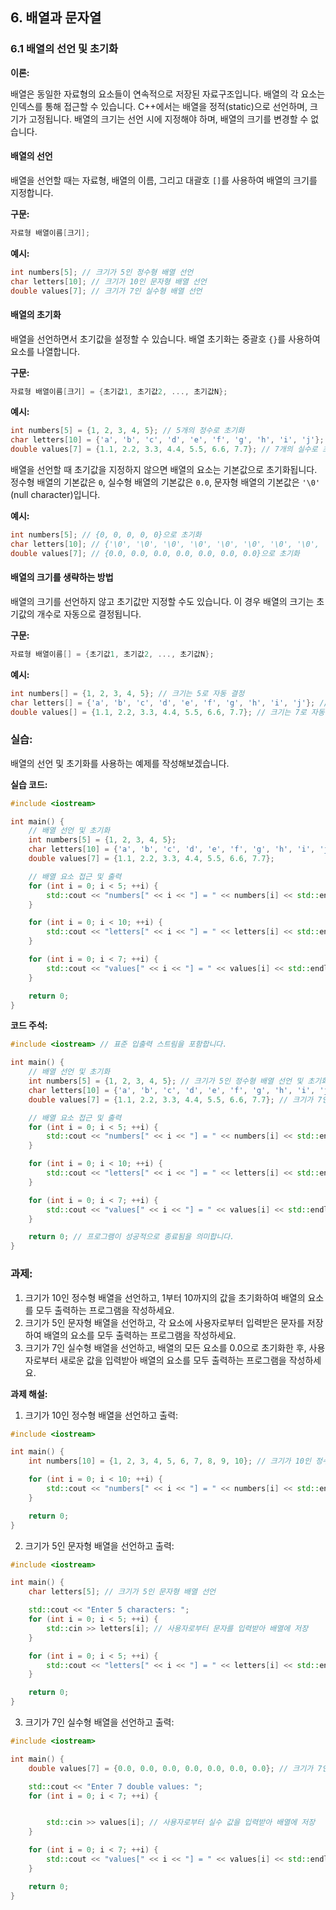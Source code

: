 ## 6. 배열과 문자열

### **6.1 배열의 선언 및 초기화**

**이론:**

배열은 동일한 자료형의 요소들이 연속적으로 저장된 자료구조입니다. 배열의 각 요소는 인덱스를 통해 접근할 수 있습니다. C++에서는 배열을 정적(static)으로 선언하며, 크기가 고정됩니다. 배열의 크기는 선언 시에 지정해야 하며, 배열의 크기를 변경할 수 없습니다.

#### **배열의 선언**

배열을 선언할 때는 자료형, 배열의 이름, 그리고 대괄호 `[]`를 사용하여 배열의 크기를 지정합니다.

**구문:**

```cpp
자료형 배열이름[크기];
```

**예시:**

```cpp
int numbers[5]; // 크기가 5인 정수형 배열 선언
char letters[10]; // 크기가 10인 문자형 배열 선언
double values[7]; // 크기가 7인 실수형 배열 선언
```

#### **배열의 초기화**

배열을 선언하면서 초기값을 설정할 수 있습니다. 배열 초기화는 중괄호 `{}`를 사용하여 요소를 나열합니다.

**구문:**

```cpp
자료형 배열이름[크기] = {초기값1, 초기값2, ..., 초기값N};
```

**예시:**

```cpp
int numbers[5] = {1, 2, 3, 4, 5}; // 5개의 정수로 초기화
char letters[10] = {'a', 'b', 'c', 'd', 'e', 'f', 'g', 'h', 'i', 'j'}; // 10개의 문자로 초기화
double values[7] = {1.1, 2.2, 3.3, 4.4, 5.5, 6.6, 7.7}; // 7개의 실수로 초기화
```

배열을 선언할 때 초기값을 지정하지 않으면 배열의 요소는 기본값으로 초기화됩니다. 정수형 배열의 기본값은 `0`, 실수형 배열의 기본값은 `0.0`, 문자형 배열의 기본값은 `'\0'` (null character)입니다.

**예시:**

```cpp
int numbers[5]; // {0, 0, 0, 0, 0}으로 초기화
char letters[10]; // {'\0', '\0', '\0', '\0', '\0', '\0', '\0', '\0', '\0', '\0'}으로 초기화
double values[7]; // {0.0, 0.0, 0.0, 0.0, 0.0, 0.0, 0.0}으로 초기화
```

#### **배열의 크기를 생략하는 방법**

배열의 크기를 선언하지 않고 초기값만 지정할 수도 있습니다. 이 경우 배열의 크기는 초기값의 개수로 자동으로 결정됩니다.

**구문:**

```cpp
자료형 배열이름[] = {초기값1, 초기값2, ..., 초기값N};
```

**예시:**

```cpp
int numbers[] = {1, 2, 3, 4, 5}; // 크기는 5로 자동 결정
char letters[] = {'a', 'b', 'c', 'd', 'e', 'f', 'g', 'h', 'i', 'j'}; // 크기는 10으로 자동 결정
double values[] = {1.1, 2.2, 3.3, 4.4, 5.5, 6.6, 7.7}; // 크기는 7로 자동 결정
```

### **실습:**

배열의 선언 및 초기화를 사용하는 예제를 작성해보겠습니다.

**실습 코드:**

```cpp
#include <iostream>

int main() {
    // 배열 선언 및 초기화
    int numbers[5] = {1, 2, 3, 4, 5};
    char letters[10] = {'a', 'b', 'c', 'd', 'e', 'f', 'g', 'h', 'i', 'j'};
    double values[7] = {1.1, 2.2, 3.3, 4.4, 5.5, 6.6, 7.7};

    // 배열 요소 접근 및 출력
    for (int i = 0; i < 5; ++i) {
        std::cout << "numbers[" << i << "] = " << numbers[i] << std::endl;
    }

    for (int i = 0; i < 10; ++i) {
        std::cout << "letters[" << i << "] = " << letters[i] << std::endl;
    }

    for (int i = 0; i < 7; ++i) {
        std::cout << "values[" << i << "] = " << values[i] << std::endl;
    }

    return 0;
}
```

**코드 주석:**

```cpp
#include <iostream> // 표준 입출력 스트림을 포함합니다.

int main() {
    // 배열 선언 및 초기화
    int numbers[5] = {1, 2, 3, 4, 5}; // 크기가 5인 정수형 배열 선언 및 초기화
    char letters[10] = {'a', 'b', 'c', 'd', 'e', 'f', 'g', 'h', 'i', 'j'}; // 크기가 10인 문자형 배열 선언 및 초기화
    double values[7] = {1.1, 2.2, 3.3, 4.4, 5.5, 6.6, 7.7}; // 크기가 7인 실수형 배열 선언 및 초기화

    // 배열 요소 접근 및 출력
    for (int i = 0; i < 5; ++i) {
        std::cout << "numbers[" << i << "] = " << numbers[i] << std::endl; // numbers 배열의 요소 출력
    }

    for (int i = 0; i < 10; ++i) {
        std::cout << "letters[" << i << "] = " << letters[i] << std::endl; // letters 배열의 요소 출력
    }

    for (int i = 0; i < 7; ++i) {
        std::cout << "values[" << i << "] = " << values[i] << std::endl; // values 배열의 요소 출력
    }

    return 0; // 프로그램이 성공적으로 종료됨을 의미합니다.
}
```

### **과제:**

1. 크기가 10인 정수형 배열을 선언하고, 1부터 10까지의 값을 초기화하여 배열의 요소를 모두 출력하는 프로그램을 작성하세요.
2. 크기가 5인 문자형 배열을 선언하고, 각 요소에 사용자로부터 입력받은 문자를 저장하여 배열의 요소를 모두 출력하는 프로그램을 작성하세요.
3. 크기가 7인 실수형 배열을 선언하고, 배열의 모든 요소를 0.0으로 초기화한 후, 사용자로부터 새로운 값을 입력받아 배열의 요소를 모두 출력하는 프로그램을 작성하세요.

**과제 해설:**

1. 크기가 10인 정수형 배열을 선언하고 출력:

```cpp
#include <iostream>

int main() {
    int numbers[10] = {1, 2, 3, 4, 5, 6, 7, 8, 9, 10}; // 크기가 10인 정수형 배열 선언 및 초기화

    for (int i = 0; i < 10; ++i) {
        std::cout << "numbers[" << i << "] = " << numbers[i] << std::endl; // numbers 배열의 요소 출력
    }

    return 0;
}
```

2. 크기가 5인 문자형 배열을 선언하고 출력:

```cpp
#include <iostream>

int main() {
    char letters[5]; // 크기가 5인 문자형 배열 선언

    std::cout << "Enter 5 characters: ";
    for (int i = 0; i < 5; ++i) {
        std::cin >> letters[i]; // 사용자로부터 문자를 입력받아 배열에 저장
    }

    for (int i = 0; i < 5; ++i) {
        std::cout << "letters[" << i << "] = " << letters[i] << std::endl; // letters 배열의 요소 출력
    }

    return 0;
}
```

3. 크기가 7인 실수형 배열을 선언하고 출력:

```cpp
#include <iostream>

int main() {
    double values[7] = {0.0, 0.0, 0.0, 0.0, 0.0, 0.0, 0.0}; // 크기가 7인 실수형 배열 선언 및 초기화

    std::cout << "Enter 7 double values: ";
    for (int i = 0; i < 7; ++i) {


        std::cin >> values[i]; // 사용자로부터 실수 값을 입력받아 배열에 저장
    }

    for (int i = 0; i < 7; ++i) {
        std::cout << "values[" << i << "] = " << values[i] << std::endl; // values 배열의 요소 출력
    }

    return 0;
}
```
